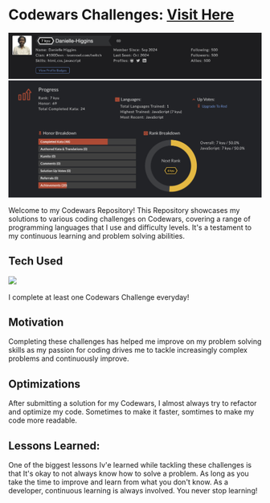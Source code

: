 # Codewars Challenges: <a target="_blank" href="https://www.codewars.com/users/Danielle-Higgins">Visit Here</a>

<img src="https://github.com/Danielle-Higgins/codewars/blob/main/img/codewars1.png">
<img src="https://github.com/Danielle-Higgins/codewars/blob/main/img/codewars2.png">

Welcome to my Codewars Repository! This Repository showcases my solutions to various coding challenges on Codewars, covering a range of programming languages that I use and difficulty levels. It's a testament to my continuous learning and problem solving abilities.

## Tech Used

<img src="https://img.shields.io/badge/javascript-%23323330.svg?style=for-the-badge&logo=javascript&logoColor=%23F7DF1E"/>

I complete at least one Codewars Challenge everyday!

## Motivation
Completing these challenges has helped me improve on my problem solving skills as my passion for coding drives me to tackle increasingly complex problems and continuously improve.

## Optimizations
After submitting a solution for my Codewars, I almost always try to refactor and optimize my code. Sometimes to make it faster, somtimes to make my code more readable.

## Lessons Learned:
One of the biggest lessons Iv'e learned while tackling these challenges is that It's okay to not always know how to solve a problem. As long as you take the time to improve and learn from what you don't know. As a developer, continuous learning is always involved. You never stop learning!
